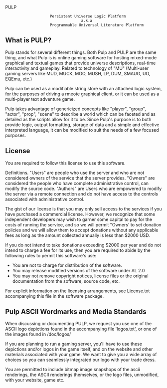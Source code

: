  PULP

                        Persistent Universe Logic Platform
                                      a.k.a
                        Programmable Universal Literature Platform

What is PULP?
-------------

Pulp stands for several different things.  Both Pulp and PULP are the same thing,
and what Pulp is is online gaming software for hosting mixed-mode graphical and
textual games that provide universe descriptions, real-time interactivity and
gameplay.  Related to technology of "MU" (Multi-user gaming servers like MUD,
MUCK, MOO, MUSH, LP, DUM, SMAUG, UO, EQEmu, etc.)

Pulp can be used as a modifiable string store with an attached logic system,
for the purposes of driving a rmeote graphical client, or it can be used as
a multi-player text adventure game.

Pulp takes advantage of genericized concepts like "player", "group",
"actor", "prop", "scene" to describe a world which can be faceted and
as detailed as the scripts allow for it to be.  Since Pulp's purpose is to
both provide logic, output formatting, storage of data and a simple and
effective interpreted language, it can be modified to suit the needs of
a few focused purposes.


License
-------

You are required to follow this license to use this software.

Definitions. "Users" are people who use the server and who are not
considered owners of the service that the server provides.  "Owners"
are considered the people who have complete administrative control,
can modify the source code.  "Authors" are Users who are empowered
to modify the server via a remote connection and do not have access
to the controls associated with administrative control.

The gist of our license is that you may only sell access to the services
if you have purchased a commercial license.  However, we recognize that
some independent developers may wish to garner some capital to pay for
the costs of running the service, and so we will permit "Owners' to set
donation policies and we will allow them to accept donations without
any applicable fees as long as the amount collected annually is less than
$2000 USD.

If you do not intend to take donations exceeding $2000 per year and do
not intend to charge a fee for its use, then you are required to abide
by the following rules to permit this software's use:

   - You are not to charge for distribution of the software.
   - You may release modified versions of the software under AL 2.0
   - You may not remove copyright notices, license files or the
     original documentation from the software, source code, etc.

For explicit information on the licensing arrangements, see License.txt
accompanying this file in the software package.


Pulp ASCII Wordmarks and Media Standards
----------------------------------------

When discussing or documenting PULP, we request you use one of the ASCII
logo depictions found in the accompanying file 'logos.txt', or one of the
images found in /doc/logos/

If you are planning to run a gaming server, you'll have to use these
depictions and/or logos in the game itself, and on the website and other
materials associated with your game.  We want to give you a wide array
of choices so you can seamlessly integrated our logo with your trade
dress.

You are permitted to include bitmap image snapshops of the ascii renderings,
the ASCII renderings themselves, or the logo files, unmodified, with your
website, game etc.
